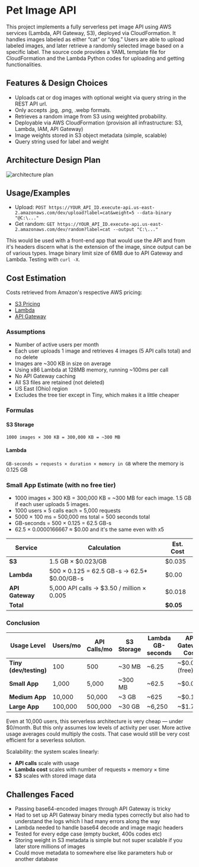 
# Pet Image API

This project implements a fully serverless pet image API using AWS services (Lambda, API Gateway, S3), deployed via CloudFormation. It handles images labeled as either “cat” or “dog.” Users are able to upload labeled images, and later retrieve a randomly selected image based on a specific label. The source code provides a YAML template file for CloudFormation and the Lambda Python codes for uploading and getting functionalities.




## Features & Design Choices

- Uploads cat or dog images with optional weight via query string in the REST API url.
- Only accepts .jpg, .png, .webp formats.
- Retrieves a random image from S3 using weighted probability.
- Deployable via AWS CloudFormation (provision all infrastructure: S3, Lambda, IAM, API Gateway)
- Image weights stored in S3 object metadata (simple, scalable)
- Query string used for label and weight


## Architecture Design Plan

![architecture plan](https://i.imgur.com/UwdGnG9.png)


## Usage/Examples

- Upload: `POST https://YOUR_API_ID.execute-api.us-east-2.amazonaws.com/dev/upload?label=cat&weight=5 --data-binary "@C:\..."`
- Get random: `GET https://YOUR_API_ID.execute-api.us-east-2.amazonaws.com/dev/random?label=cat --output "C:\..."`

This would be used with a front-end app that would use the API and from it's headers discern what is the extension of the image, since output can be of various types.
Image binary limit size of 6MB due to API Gateway and Lambda. Testing with `curl -X`.
## Cost Estimation
Costs retrieved from Amazon's respective AWS pricing:
- [S3 Pricing](https://aws.amazon.com/s3/pricing/)
- [Lambda](https://aws.amazon.com/lambda/pricing/)
- [API Gateway](https://aws.amazon.com/api-gateway/pricing/) 

### Assumptions
* Number of active users per month
* Each user uploads 1 image and retrieves 4 images (5 API calls total) and no delete
* Images are \~300 KB in size on average
* Using x86 Lambda at 128MB memory, running \~100ms per call
* No API Gateway caching
* All S3 files are retained (not deleted)
* US East (Ohio) region
* Excludes the tree tier except in Tiny, which makes it a little cheaper

### Formulas
#### S3 Storage
`1000 images × 300 KB = 300,000 KB = ~300 MB`
#### Lambda
`GB-seconds = requests × duration × memory in GB`
where the memory is 0.125 GB

### Small App Estimate (with no free tier)
* 1000 images × 300 KB = 300,000 KB = ~300 MB for each image. 1.5 GB if each user uploads 5 images.
* 1000 users × 5 calls each = 5,000 requests
* 5000 × 100 ms = 500,000 ms total = 500 seconds total
* GB-seconds = 500 × 0.125 = 62.5 GB-s
* 62.5 × 0.0000166667 ≈ $0.00 and it's the same even with x5

| Service         | Calculation                                                        | Est. Cost  |
| --------------- | ------------------------------------------------------------------ | ---------- |
| **S3**          | 1.5 GB × \$0.023/GB                                                | \$0.035    |
| **Lambda**      | 500 × 0.125 = 62.5 GB-s → 62.5* $0.00/GB-s | \$0.00     |
| **API Gateway** | 5,000 API calls → \$3.50 / million × 0.005                         | \$0.018    |
| **Total**       |                                                                    | **\$0.05** |

### Conclusion

| Usage Level            | Users/mo | API Calls/mo | S3 Storage | Lambda GB-seconds | API Gateway Cost | **Est. Total Cost** |
| ---------------------- | -------- | ------------ | ---------- | ----------------- | ---------------- | ------------------- |
| **Tiny (dev/testing)** | 100      | 500          | \~30 MB    | \~6.25            | \~\$0.00 (free)  | **\$0.00**          |
| **Small App**          | 1,000    | 5,000        | \~300 MB   | \~62.5            | \~\$0.02         | **\$0.04**          |
| **Medium App**         | 10,000   | 50,000       | \~3 GB     | \~625             | \~\$0.18         | **\$0.25**          |
| **Large App**          | 100,000  | 500,000      | \~30 GB    | \~6,250           | \~\$1.75         | **\$2.54**          |

Even at 10,000 users, this serverless architecture is very cheap — under \$0/month. But this only assumes low levels of activity per user. More active usage averages could multiply the costs. That case would still be very cost efficient for a severless solution.

Scalability: the system scales linearly:
* **API calls** scale with usage
* **Lambda cost** scales with number of requests × memory × time
* **S3** scales with stored image data

## Challenges Faced
- Passing base64-encoded images through API Gateway is tricky
- Had to set up API Gateway binary media types correctly but also had to understand the logs which I had many errors along the way
- Lambda needed to handle base64 decode and image magic headers
- Tested for every edge case (empty bucket, 400s codes etc)
- Storing weight in S3 metadata is simple but not super scalable if you later store millions of images
- Could move metadata to somewhere else like parameters hub or another database
